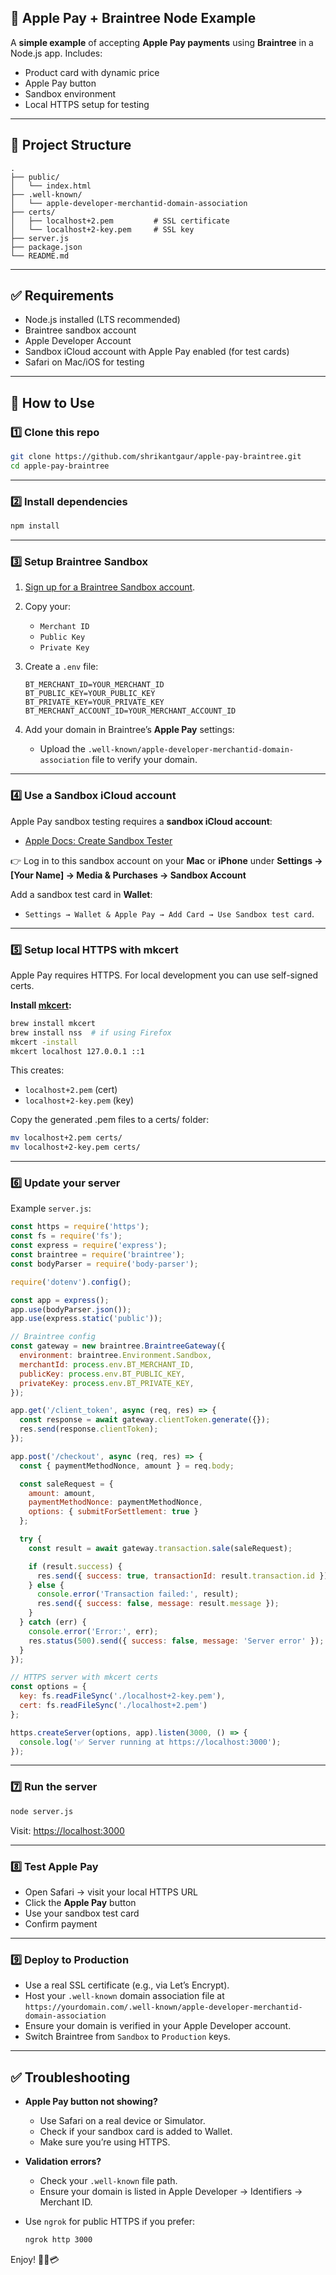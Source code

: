 ##  Apple Pay + Braintree Node Example

A **simple example** of accepting **Apple Pay payments** using **Braintree** in a Node.js app.
Includes:

* Product card with dynamic price
* Apple Pay button
* Sandbox environment
* Local HTTPS setup for testing

---

## 📂 Project Structure

```
.
├── public/
│   └── index.html
├── .well-known/
│   └── apple-developer-merchantid-domain-association
├── certs/
│   ├── localhost+2.pem         # SSL certificate
│   └── localhost+2-key.pem     # SSL key
├── server.js
├── package.json
└── README.md

```

---

## ✅ Requirements

* Node.js installed (LTS recommended)
* Braintree sandbox account
* Apple Developer Account
* Sandbox iCloud account with Apple Pay enabled (for test cards)
* Safari on Mac/iOS for testing

---

## 🚀 How to Use

### 1️⃣ **Clone this repo**

```bash
git clone https://github.com/shrikantgaur/apple-pay-braintree.git
cd apple-pay-braintree

```

---

### 2️⃣ **Install dependencies**

```bash
npm install
```

---

### 3️⃣ **Setup Braintree Sandbox**

1. [Sign up for a Braintree Sandbox account](https://sandbox.braintreegateway.com/).

2. Copy your:

   * `Merchant ID`
   * `Public Key`
   * `Private Key`

3. Create a `.env` file:

   ```env
   BT_MERCHANT_ID=YOUR_MERCHANT_ID
   BT_PUBLIC_KEY=YOUR_PUBLIC_KEY
   BT_PRIVATE_KEY=YOUR_PRIVATE_KEY
   BT_MERCHANT_ACCOUNT_ID=YOUR_MERCHANT_ACCOUNT_ID
   ```

4. Add your domain in Braintree’s **Apple Pay** settings:

   * Upload the `.well-known/apple-developer-merchantid-domain-association` file to verify your domain.

---

### 4️⃣ **Use a Sandbox iCloud account**

Apple Pay sandbox testing requires a **sandbox iCloud account**:

* [Apple Docs: Create Sandbox Tester](https://developer.apple.com/apple-pay/sandbox-testing/)

👉 Log in to this sandbox account on your **Mac** or **iPhone** under **Settings → \[Your Name] → Media & Purchases → Sandbox Account**

Add a sandbox test card in **Wallet**:

* `Settings → Wallet & Apple Pay → Add Card → Use Sandbox test card`.

---

### 5️⃣ **Setup local HTTPS with mkcert**

Apple Pay requires HTTPS. For local development you can use self-signed certs.

**Install [mkcert](https://github.com/FiloSottile/mkcert):**

```bash
brew install mkcert
brew install nss  # if using Firefox
mkcert -install
mkcert localhost 127.0.0.1 ::1
```

This creates:

* `localhost+2.pem` (cert)
* `localhost+2-key.pem` (key) 

Copy the generated .pem files to a certs/ folder:

```bash
mv localhost+2.pem certs/
mv localhost+2-key.pem certs/
```

---

### 6️⃣ **Update your server**

Example `server.js`:

```js
const https = require('https');
const fs = require('fs');
const express = require('express');
const braintree = require('braintree');
const bodyParser = require('body-parser');

require('dotenv').config();

const app = express();
app.use(bodyParser.json());
app.use(express.static('public'));

// Braintree config
const gateway = new braintree.BraintreeGateway({
  environment: braintree.Environment.Sandbox,
  merchantId: process.env.BT_MERCHANT_ID,
  publicKey: process.env.BT_PUBLIC_KEY,
  privateKey: process.env.BT_PRIVATE_KEY,
});

app.get('/client_token', async (req, res) => {
  const response = await gateway.clientToken.generate({});
  res.send(response.clientToken);
});

app.post('/checkout', async (req, res) => {
  const { paymentMethodNonce, amount } = req.body;

  const saleRequest = {
    amount: amount,
    paymentMethodNonce: paymentMethodNonce,
    options: { submitForSettlement: true }
  };

  try {
    const result = await gateway.transaction.sale(saleRequest);

    if (result.success) {
      res.send({ success: true, transactionId: result.transaction.id });
    } else {
      console.error('Transaction failed:', result);
      res.send({ success: false, message: result.message });
    }
  } catch (err) {
    console.error('Error:', err);
    res.status(500).send({ success: false, message: 'Server error' });
  }
});

// HTTPS server with mkcert certs
const options = {
  key: fs.readFileSync('./localhost+2-key.pem'),
  cert: fs.readFileSync('./localhost+2.pem')
};

https.createServer(options, app).listen(3000, () => {
  console.log('✅ Server running at https://localhost:3000');
});
```

---

### 7️⃣ **Run the server**

```bash
node server.js
```

Visit: [https://localhost:3000](https://localhost:3000)

---

### 8️⃣ **Test Apple Pay**

* Open Safari → visit your local HTTPS URL
* Click the **Apple Pay** button
* Use your sandbox test card
* Confirm payment

---

### 9️⃣ **Deploy to Production**

* Use a real SSL certificate (e.g., via Let’s Encrypt).
* Host your `.well-known` domain association file at `https://yourdomain.com/.well-known/apple-developer-merchantid-domain-association`
* Ensure your domain is verified in your Apple Developer account.
* Switch Braintree from `Sandbox` to `Production` keys.

---

## ✅ **Troubleshooting**

* **Apple Pay button not showing?**

  * Use Safari on a real device or Simulator.
  * Check if your sandbox card is added to Wallet.
  * Make sure you’re using HTTPS.
* **Validation errors?**

  * Check your `.well-known` file path.
  * Ensure your domain is listed in Apple Developer → Identifiers → Merchant ID.
* Use `ngrok` for public HTTPS if you prefer:

  ```bash
  ngrok http 3000
  ```

Enjoy! 🚀🍏💳
